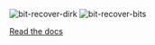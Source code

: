 ![bit-recover-dirk](https://raw.github.com/dirkroorda/bit-recover/master/docs/files/Dirk-bu-104.jpg)
![bit-recover-bits](https://raw.github.com/dirkroorda/bit-recover/master/docs/files/Checksumdiff.jpg)

[Read the docs](http://bit-recover.readthedocs.org/en/latest/)
